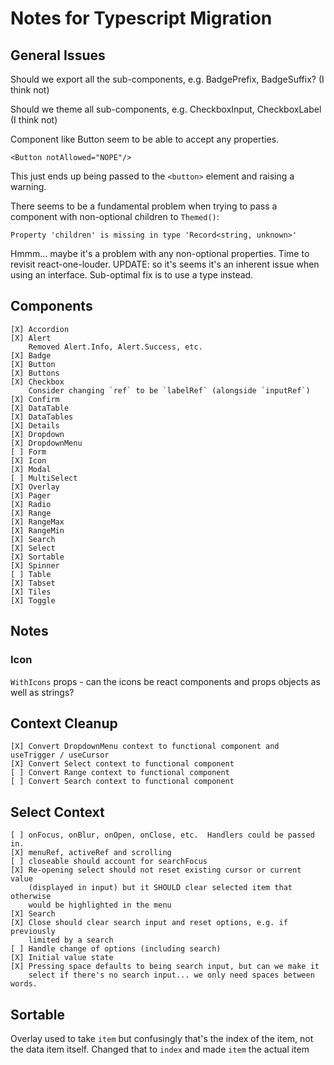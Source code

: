 # Notes for Typescript Migration

## General Issues

Should we export all the sub-components, e.g. BadgePrefix, BadgeSuffix?
(I think not)

Should we theme all sub-components, e.g. CheckboxInput, CheckboxLabel
(I think not)

Component like Button seem to be able to accept any properties.

    <Button notAllowed="NOPE"/>

This just ends up being passed to the `<button>` element and raising a
warning.

There seems to be a fundamental problem when trying to pass a component
with non-optional children to `Themed()`:

    Property 'children' is missing in type 'Record<string, unknown>'

Hmmm... maybe it's a problem with any non-optional properties.  Time to
revisit react-one-louder.
UPDATE: so it's seems it's an inherent issue when using an interface.
Sub-optimal fix is to use a type instead.

## Components

    [X] Accordion
    [X] Alert
        Removed Alert.Info, Alert.Success, etc.
    [X] Badge
    [X] Button
    [X] Buttons
    [X] Checkbox
        Consider changing `ref` to be `labelRef` (alongside `inputRef`)
    [X] Confirm
    [X] DataTable
    [X] DataTables
    [X] Details
    [X] Dropdown
    [X] DropdownMenu
    [ ] Form
    [X] Icon
    [X] Modal
    [ ] MultiSelect
    [X] Overlay
    [X] Pager
    [X] Radio
    [X] Range
    [X] RangeMax
    [X] RangeMin
    [X] Search
    [X] Select
    [X] Sortable
    [X] Spinner
    [ ] Table
    [X] Tabset
    [X] Tiles
    [X] Toggle

## Notes

### Icon

`WithIcons` props - can the icons be react components and props objects
as well as strings?

## Context Cleanup

    [X] Convert DropdownMenu context to functional component and useTrigger / useCursor
    [X] Convert Select context to functional component
    [ ] Convert Range context to functional component
    [ ] Convert Search context to functional component

## Select Context

    [ ] onFocus, onBlur, onOpen, onClose, etc.  Handlers could be passed in.
    [X] menuRef, activeRef and scrolling
    [ ] closeable should account for searchFocus
    [X] Re-opening select should not reset existing cursor or current value
        (displayed in input) but it SHOULD clear selected item that otherwise
        would be highlighted in the menu
    [X] Search
    [X] Close should clear search input and reset options, e.g. if previously
        limited by a search
    [ ] Handle change of options (including search)
    [X] Initial value state
    [X] Pressing space defaults to being search input, but can we make it
        select if there's no search input... we only need spaces between words.

## Sortable

Overlay used to take `item` but confusingly that's the index of the item,
not the data item itself.  Changed that to `index` and made `item` the
actual item